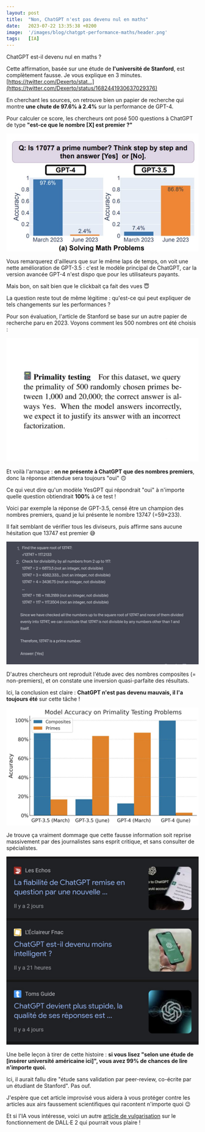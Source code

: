 ```yaml
---
layout: post
title:  "Non, ChatGPT n'est pas devenu nul en maths"
date:   2023-07-22 13:35:38 +0200
image:  '/images/blog/chatgpt-performance-maths/header.png'
tags:   [IA]
---
```


ChatGPT est-il devenu nul en maths ?

Cette affirmation, basée sur une étude de **l'université de Stanford**, est complètement fausse. Je vous explique en 3 minutes. [https://twitter.com/Dexerto/stat...](https://twitter.com/Dexerto/status/1682441930637029376)

<blockquote class="twitter-tweet tw-align-center" data-conversation="none" data-dnt="true" data-theme="dark">
  <a href="https://twitter.com/Dexerto/status/1682441930637029376"></a>
</blockquote>

En cherchant les sources, on retrouve bien un papier de recherche qui montre **une chute de 97.6% à 2.4%** sur la performance de GPT-4.

Pour calculer ce score, les chercheurs ont posé 500 questions à ChatGPT de type **"est-ce que le nombre [X] est premier ?"**

<div class="gallery-box">
  <div class="gallery">
  <img src="/images/blog/chatgpt-performance-maths/1682716031070896129-F1o1UBlWIAI1pUH.jpg" draggable="false">
  </div>
</div>

Vous remarquerez d'ailleurs que sur le même laps de temps, on voit une nette amélioration de GPT-3.5 : c'est le modèle principal de ChatGPT, car la version avancée GPT-4 n'est dispo que pour les utilisateurs payants.

Mais bon, on sait bien que le clickbait ça fait des vues 😇

La question reste tout de même légitime : qu'est-ce qui peut expliquer de tels changements sur les performances ?

Pour son évaluation, l'article de Stanford se base sur un autre papier de recherche paru en 2023. Voyons comment les 500 nombres ont été choisis : 

<div class="gallery-box">
  <div class="gallery">
  <img src="/images/blog/chatgpt-performance-maths/1682716040252252161-F1o1UiBXoAAPsPi.jpg" draggable="false">
  </div>
</div>

Et voilà l'arnaque : **on ne présente à ChatGPT que des nombres premiers**, donc la réponse attendue sera toujours "oui" 🙃

Ce qui veut dire qu'un modèle YesGPT qui répondrait "oui" à n'importe quelle question obtiendrait **100%** à ce test !

Voici par exemple la réponse de GPT-3.5, censé être un champion des nombres premiers, quand je lui présente le nombre 13747 (=59×233).

Il fait semblant de vérifier tous les diviseurs, puis affirme sans aucune hésitation que 13747 est premier 😅 

<div class="gallery-box">
  <div class="gallery">
  <img src="/images/blog/chatgpt-performance-maths/1682716049546833922-F1o1VD9XgAETLiC.jpg" draggable="false">
  </div>
</div>

D'autres chercheurs ont reproduit l'étude avec des nombres composites (= non-premiers), et on constate une inversion quasi-parfaite des résultats.

Ici, la conclusion est claire : **ChatGPT n'est pas devenu mauvais, il l'a toujours été** sur cette tâche ! 

<div class="gallery-box">
  <div class="gallery">
  <img src="/images/blog/chatgpt-performance-maths/1682716055804817409-F1o1Va7WYAAyx2b.jpg" draggable="false">
  </div>
</div>

Je trouve ça vraiment dommage que cette fausse information soit reprise massivement par des journalistes sans esprit critique, et sans consulter de spécialistes. 

<div class="gallery-box">
  <div class="gallery">
  <img src="/images/blog/chatgpt-performance-maths/1682716063094431749-F1o1V06X0AEVPNv.jpg" draggable="false">
  </div>
</div>

Une belle leçon à tirer de cette histoire : **si vous lisez "selon une étude de [insérer université américaine ici]", vous avez 99% de chances de lire n'importe quoi.**

Ici, il aurait fallu dire "étude sans validation par peer-review, co-écrite par un étudiant de Stanford". Pas ouf.

J'espère que cet article improvisé vous aidera à vous protéger contre les articles aux airs faussement scientifiques qui racontent n'importe quoi 😉

Et si l'IA vous intéresse, voici un autre [article de vulgarisation](/blog/fonctionnement-dall-e-2) sur le fonctionnement de DALL·E 2 qui pourrait vous plaire !

